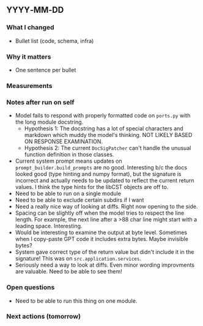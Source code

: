 ## YYYY‑MM‑DD

### What I changed

- Bullet list (code, schema, infra)

### Why it matters

- One sentence per bullet

### Measurements

### Notes after run on self

- Model fails to respond with properly formatted code on `ports.py` with the long
  module docstring.
  - Hypothesis 1: The docstring has a lot of special characters and
    markdown which muddy the model's thinking. NOT LIKELY BASED ON RESPONSE EXAMINATION.
  - Hypothesis 2: The current `DocSigPatcher` can't handle the unusual function
    definition in those classes.
- Current system prompt means updates on `prompt_builder.build_prompts` are no good.
  Interesting b/c the docs looked good (type hinting and numpy format), but the signature
  is incorrect and actually needs to be updated to reflect the current return values.
  I think the type hints for the libCST objects are off to.
- Need to be able to run on a single module
- Need to be able to exclude certain subdirs if I want
- Need a really nice way of looking at diffs. Right now opening to the side.
- Spacing can be slightly off when the model tries to respect the line length. For
  example, the next line after a >88 char line might start with a leading space.
  Interesting.
- Would be interesting to examine the output at byte level. Sometimes when I copy-paste
  GPT code it includes extra bytes. Maybe invisible bytes?
- System gave correct type of the return value but didn't include it in the signature!
  This was on `src.application.services`.
- Seriously need a way to look at diffs. Even minor wording improvments are valuable.
  Need to be able to see them!

### Open questions

- Need to be able to run this thing on one module.

### Next actions (tomorrow)
